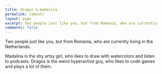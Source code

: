 ```yaml
---
title: dragos & madalina
permalink: /about/
layout: page
excerpt: Two people just like you, but from Romania, who are currently living in the Netherlands.
comments: false
---
```


Two people just like you, but from Romania, who are currently living in the Netherlands.

Madalina is the shy artsy girl, who likes to draw with watercolors and listen to podcasts.
Dragos is the weird hyperactive guy, who likes to code games and plays a lot of them.